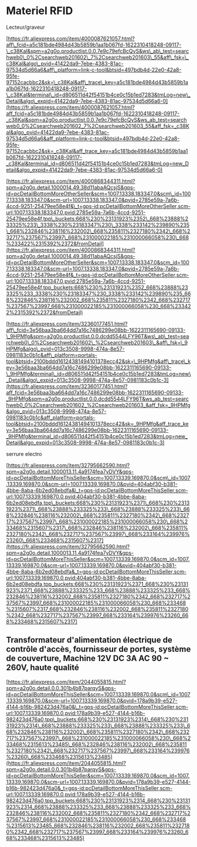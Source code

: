 # Materiel RFID

Lecteur/graveur

[https://fr.aliexpress.com/item/4000087621057.html?aff\_fcid=a5c181bde4984d43b5859b1aa1b067fd-1622310418248-09117-\_c38Kal&spm=a2g0o.productlist.0.0.7e9c79efcBcQyS&ws\_ab\_test=searchweb0\_0%2Csearchweb201602\_7%2Csearchweb201603\_55&aff\_fsk=\_c38Kal&algo\_pvid=41422da9-7ebe-4383-81ac-97534d5d66a6&aff\_platform=link-c-tool&btsid=497bdb4d-22e0-42a8-95fe-97152cacbbc2&sk=\_c38Kal&aff\_trace\_key=a5c181bde4984d43b5859b1aa1b067fd-1622310418248-09117-\_c38Kal&terminal\_id=d806511d42f54151b4ce0c15b1ed7283&tmLog=new\_Detail&algo\_expid=41422da9-7ebe-4383-81ac-97534d5d66a6-0](https://fr.aliexpress.com/item/4000087621057.html?aff_fcid=a5c181bde4984d43b5859b1aa1b067fd-1622310418248-09117-_c38Kal&spm=a2g0o.productlist.0.0.7e9c79efcBcQyS&ws_ab_test=searchweb0_0%2Csearchweb201602_7%2Csearchweb201603_55&aff_fsk=_c38Kal&algo_pvid=41422da9-7ebe-4383-81ac-97534d5d66a6&aff_platform=link-c-tool&btsid=497bdb4d-22e0-42a8-95fe-97152cacbbc2&sk=_c38Kal&aff_trace_key=a5c181bde4984d43b5859b1aa1b067fd-1622310418248-09117-_c38Kal&terminal_id=d806511d42f54151b4ce0c15b1ed7283&tmLog=new_Detail&algo_expid=41422da9-7ebe-4383-81ac-97534d5d66a6-0)

[https://fr.aliexpress.com/item/4000868344311.html?spm=a2g0o.detail.1000014.49.38d11abaAQcsjS&gps-id=pcDetailBottomMoreOtherSeller&scm=1007.13338.183347.0&scm\_id=1007.13338.183347.0&scm-url=1007.13338.183347.0&pvid=2785e59a-7a6b-4ccd-9251-25479ee58e4f&\_t=gps-id:pcDetailBottomMoreOtherSeller,scm-url:1007.13338.183347.0,pvid:2785e59a-7a6b-4ccd-9251-25479ee58e4f,tpp\_buckets:668%230%23131923%2352\_668%23888%233325%233\_3338%230%23183347%230\_3338%233142%239890%235\_668%232846%238116%232002\_668%235811%2327180%2342\_668%232717%237567%23997\_668%231000022185%231000066058%230\_668%233422%2315392%2372&fromDetail](https://fr.aliexpress.com/item/4000868344311.html?spm=a2g0o.detail.1000014.49.38d11abaAQcsjS&gps-id=pcDetailBottomMoreOtherSeller&scm=1007.13338.183347.0&scm_id=1007.13338.183347.0&scm-url=1007.13338.183347.0&pvid=2785e59a-7a6b-4ccd-9251-25479ee58e4f&_t=gps-id:pcDetailBottomMoreOtherSeller,scm-url:1007.13338.183347.0,pvid:2785e59a-7a6b-4ccd-9251-25479ee58e4f,tpp_buckets:668%230%23131923%2352_668%23888%233325%233_3338%230%23183347%230_3338%233142%239890%235_668%232846%238116%232002_668%235811%2327180%2342_668%232717%237567%23997_668%231000022185%231000066058%230_668%233422%2315392%2372&fromDetail)

[https://fr.aliexpress.com/item/32360177451.html?aff\_fcid=3e56baa3ba664dd7a16c7486299e08bb-1622311165690-09133-\_9HPMfg&spm=a2g0o.productlist.0.0.dcdd5544LFY96T&ws\_ab\_test=searchweb0\_0%2Csearchweb201602\_%2Csearchweb201603\_&aff\_fsk=\_9HPMfg&algo\_pvid=013c3508-9998-474a-8e57-0981183c0b1c&aff\_platform=portals-tool&btsid=2100bddd16124381494101378ecc42&sk=\_9HPMfg&aff\_trace\_key=3e56baa3ba664dd7a16c7486299e08bb-1622311165690-09133-\_9HPMfg&terminal\_id=d806511d42f54151b4ce0c15b1ed7283&tmLog=new\_Detail&algo\_expid=013c3508-9998-474a-8e57-0981183c0b1c-3](https://fr.aliexpress.com/item/32360177451.html?aff_fcid=3e56baa3ba664dd7a16c7486299e08bb-1622311165690-09133-_9HPMfg&spm=a2g0o.productlist.0.0.dcdd5544LFY96T&ws_ab_test=searchweb0_0%2Csearchweb201602_%2Csearchweb201603_&aff_fsk=_9HPMfg&algo_pvid=013c3508-9998-474a-8e57-0981183c0b1c&aff_platform=portals-tool&btsid=2100bddd16124381494101378ecc42&sk=_9HPMfg&aff_trace_key=3e56baa3ba664dd7a16c7486299e08bb-1622311165690-09133-_9HPMfg&terminal_id=d806511d42f54151b4ce0c15b1ed7283&tmLog=new_Detail&algo_expid=013c3508-9998-474a-8e57-0981183c0b1c-3)

serrure electro

[https://fr.aliexpress.com/item/32795662590.html?spm=a2g0o.detail.1000013.11.4a9174fea7yDVY&gps-id=pcDetailBottomMoreThisSeller&scm=1007.13339.169870.0&scm\_id=1007.13339.169870.0&scm-url=1007.13339.169870.0&pvid=404abf30-b381-4bbe-8aba-6b2ed08ebdfa&\_t=gps-id:pcDetailBottomMoreThisSeller,scm-url:1007.13339.169870.0,pvid:404abf30-b381-4bbe-8aba-6b2ed08ebdfa,tpp\_buckets:668%230%23131923%2371\_668%230%23131923%2371\_668%23888%233325%233\_668%23888%233325%233\_668%232846%238116%232002\_668%235811%2327180%2342\_668%232717%237567%23997\_668%231000022185%231000066058%230\_668%233468%2315607%2317\_668%232846%238116%232002\_668%235811%2327180%2342\_668%232717%237567%23997\_668%233164%239976%23260\_668%233468%2315607%2317](https://fr.aliexpress.com/item/32795662590.html?spm=a2g0o.detail.1000013.11.4a9174fea7yDVY&gps-id=pcDetailBottomMoreThisSeller&scm=1007.13339.169870.0&scm_id=1007.13339.169870.0&scm-url=1007.13339.169870.0&pvid=404abf30-b381-4bbe-8aba-6b2ed08ebdfa&_t=gps-id:pcDetailBottomMoreThisSeller,scm-url:1007.13339.169870.0,pvid:404abf30-b381-4bbe-8aba-6b2ed08ebdfa,tpp_buckets:668%230%23131923%2371_668%230%23131923%2371_668%23888%233325%233_668%23888%233325%233_668%232846%238116%232002_668%235811%2327180%2342_668%232717%237567%23997_668%231000022185%231000066058%230_668%233468%2315607%2317_668%232846%238116%232002_668%235811%2327180%2342_668%232717%237567%23997_668%233164%239976%23260_668%233468%2315607%2317)

## Transformateur d'alimentation électrique de contrôle d'accès, fournisseur de portes, système de couverture, Machine 12V DC 3A AC 90 ~ 260V, haute qualité

[https://fr.aliexpress.com/item/2044055815.html?spm=a2g0o.detail.0.0.301b4b87parqyS&gps-id=pcDetailBottomMoreThisSeller&scm=1007.13339.169870.0&scm\_id=1007.13339.169870.0&scm-url=1007.13339.169870.0&pvid=178a9b39-e527-4144-b16b-982423d476a0&\_t=gps-id:pcDetailBottomMoreThisSeller,scm-url:1007.13339.169870.0,pvid:178a9b39-e527-4144-b16b-982423d476a0,tpp\_buckets:668%230%23131923%2314\_668%230%23131923%2314\_668%23888%233325%233\_668%23888%233325%233\_668%232846%238116%232002\_668%235811%2327180%2342\_668%232717%237567%23997\_668%231000022185%231000066058%230\_668%233468%2315613%23485\_668%232846%238116%232002\_668%235811%2327180%2342\_668%232717%237567%23997\_668%233164%239976%23260\_668%233468%2315613%23485](https://fr.aliexpress.com/item/2044055815.html?spm=a2g0o.detail.0.0.301b4b87parqyS&gps-id=pcDetailBottomMoreThisSeller&scm=1007.13339.169870.0&scm_id=1007.13339.169870.0&scm-url=1007.13339.169870.0&pvid=178a9b39-e527-4144-b16b-982423d476a0&_t=gps-id:pcDetailBottomMoreThisSeller,scm-url:1007.13339.169870.0,pvid:178a9b39-e527-4144-b16b-982423d476a0,tpp_buckets:668%230%23131923%2314_668%230%23131923%2314_668%23888%233325%233_668%23888%233325%233_668%232846%238116%232002_668%235811%2327180%2342_668%232717%237567%23997_668%231000022185%231000066058%230_668%233468%2315613%23485_668%232846%238116%232002_668%235811%2327180%2342_668%232717%237567%23997_668%233164%239976%23260_668%233468%2315613%23485)





